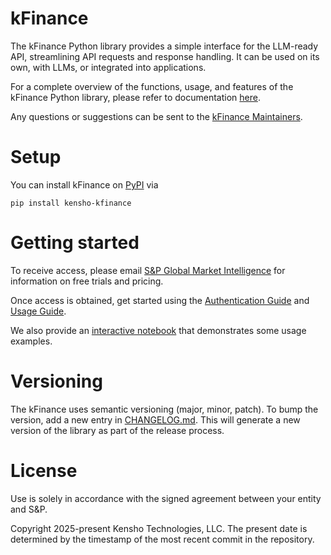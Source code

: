 # kFinance

The kFinance Python library provides a simple interface for the LLM-ready API, streamlining API requests and response handling. It can be used on its own, with LLMs, or integrated into applications.

For a complete overview of the functions, usage, and features of the kFinance Python library, please refer to documentation [here](https://kensho-kfinance.readthedocs.io/en/stable/).

Any questions or suggestions can be sent to the [kFinance Maintainers](kfinance-maintainers@kensho.com).

# Setup

You can install kFinance on [PyPI](https://pypi.org/project/kensho-kfinance/) via 

`pip install kensho-kfinance`

# Getting started

To receive access, please email [S&P Global Market Intelligence](market.intelligence@spglobal.com) for information on free trials and pricing.

Once access is obtained, get started using the [Authentication Guide](https://docs.kensho.com/llmreadyapi/kf-authentication) and [Usage Guide](https://docs.kensho.com/llmreadyapi/usage).

We also provide an [interactive notebook](usage_examples.ipynb) that demonstrates some usage examples.

# Versioning
The kFinance uses semantic versioning (major, minor, patch). 
To bump the version, add a new entry in [CHANGELOG.md](kfinance%2FCHANGELOG.md). 
This will generate a new version of the library as part of the release process.

# License

Use is solely in accordance with the signed agreement between your entity and S&P.

Copyright 2025-present Kensho Technologies, LLC. The present date is determined by the timestamp of the most recent commit in the repository.

